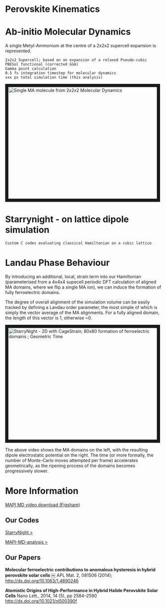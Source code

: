 # Perovskite Kinematics



# Ab-initio Molecular Dynamics

A single Metyl-Ammonium at the centre of a 2x2x2 supercell expansion is represented.

```
2x2x2 Supercell; based on an expansion of a relaxed Pseudo-cubic
PBESol functional (corrected GGA)
Gamma point calculation
0.5 fs integration timestep for molecular dynamics
xxx ps total simulation time (this analysis)
```

<a href="http://www.youtube.com/watch?feature=player_embedded&v=Rr2DDiYUoNA" target="_blank"><img src="http://img.youtube.com/vi/Rr2DDiYUoNA/0.jpg" 
alt="Single MA molecule from 2x2x2 Molecular Dynamics" width="480" height="360" border="10" /></a>

# Starrynight - on lattice dipole simulation

```
Custom C codes evaluating classical Hamiltonian on a cubic lattice
```

# Landau Phase Behaviour

By introducing an additional, local, strain term into our Hamiltonian (parameterised from a 4x4x4 supecell periodic DFT calculation of aligned MA domains, where we flip a single MA ion), we can induce the formation of fully ferroelectric domains. 

The degree of overall alignment of the simulation volume can be easily tracked by defining a Landau order parameter, the most simple of which is simply the vector average of the MA alignments. For a fully aligned domain, the length of this vector is 1, otherwise ~0.

<a href="http://www.youtube.com/watch?feature=player_embedded&v=xppLrcvCjW8" target="_blank"><img src="http://img.youtube.com/vi/xppLrcvCjW8/0.jpg" 
alt="StarryNight - 2D with CageStrain; 80x80 formation of ferroelectric domains ; Geometric Time " width="480" height="360" border="10" /></a>

The above video shows the MA domains on the left, with the resulting dipole electrostatic potential on the right. The time (or more formally, the number of Monte-Carlo moves attempted per frame) accelerates geometrically, as the ripening process of the domains becomes progressively slower.

# More Information

[MAPI MD video download (Figshare)](http://figshare.com/articles/Methyl_Ammonium_Lead_Iodide_MAPI_Pervoskite_2x2x2_Supercell_MD/1061490)

## Our Codes

[StarryNight >](https://github.com/WMD-Bath/StarryNight)

[MAPI-MD-analysis >](https://github.com/jarvist/MAPI-MD-analysis)

## Our Papers

**Molecular ferroelectric contributions to anomalous hysteresis in hybrid perovskite solar cells ￼**
APL Mat. 2, 081506 (2014); http://dx.doi.org/10.1063/1.4890246

**Atomistic Origins of High-Performance in Hybrid Halide Perovskite Solar Cells**
Nano Lett., 2014, 14 (5), pp 2584–2590 http://dx.doi.org/10.1021/nl500390f
